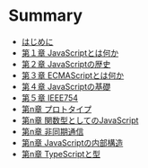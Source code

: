 # Summary

* [はじめに](README.md)
* [第１章 JavaScriptとは何か](assets/what_is_js.md)
* [第２章 JavaScriptの歴史](assets/history.md)
* [第３章 ECMAScriptとは何か](assets/what_is_es.md)
* [第４章 JavaScriptの基礎]()
* [第５章 IEEE754](assets/ieee754.md)
* [第n章 プロトタイプ]()
* [第n章 関数型としてのJavaScript]()
* [第n章 非同期通信]()
* [第n章 JavaScriptの内部構造]()
* [第n章 TypeScriptと型]()
